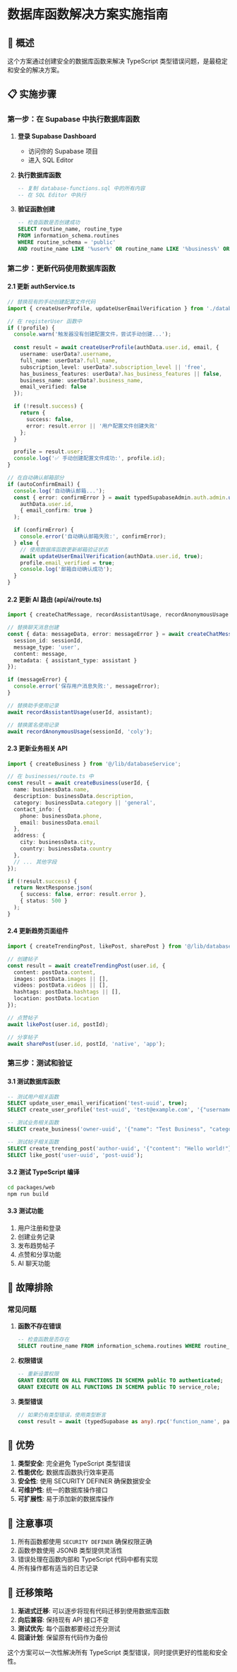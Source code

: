 # 数据库函数解决方案实施指南

## 🎯 概述

这个方案通过创建安全的数据库函数来解决 TypeScript 类型错误问题，是最稳定和安全的解决方案。

## 📋 实施步骤

### 第一步：在 Supabase 中执行数据库函数

1. **登录 Supabase Dashboard**
   - 访问你的 Supabase 项目
   - 进入 SQL Editor

2. **执行数据库函数**
   ```sql
   -- 复制 database-functions.sql 中的所有内容
   -- 在 SQL Editor 中执行
   ```

3. **验证函数创建**
   ```sql
   -- 检查函数是否创建成功
   SELECT routine_name, routine_type 
   FROM information_schema.routines 
   WHERE routine_schema = 'public' 
   AND routine_name LIKE '%user%' OR routine_name LIKE '%business%' OR routine_name LIKE '%post%';
   ```

### 第二步：更新代码使用数据库函数

#### 2.1 更新 authService.ts

```typescript
// 替换现有的手动创建配置文件代码
import { createUserProfile, updateUserEmailVerification } from './databaseService';

// 在 registerUser 函数中
if (!profile) {
  console.warn('触发器没有创建配置文件，尝试手动创建...');
  
  const result = await createUserProfile(authData.user.id, email, {
    username: userData?.username,
    full_name: userData?.full_name,
    subscription_level: userData?.subscription_level || 'free',
    has_business_features: userData?.has_business_features || false,
    business_name: userData?.business_name,
    email_verified: false
  });

  if (!result.success) {
    return {
      success: false,
      error: result.error || '用户配置文件创建失败'
    };
  }

  profile = result.user;
  console.log('✅ 手动创建配置文件成功:', profile.id);
}

// 在自动确认邮箱部分
if (autoConfirmEmail) {
  console.log('自动确认邮箱...');
  const { error: confirmError } = await typedSupabaseAdmin.auth.admin.updateUserById(
    authData.user.id,
    { email_confirm: true }
  );

  if (confirmError) {
    console.error('自动确认邮箱失败:', confirmError);
  } else {
    // 使用数据库函数更新邮箱验证状态
    await updateUserEmailVerification(authData.user.id, true);
    profile.email_verified = true;
    console.log('邮箱自动确认成功');
  }
}
```

#### 2.2 更新 AI 路由 (api/ai/route.ts)

```typescript
import { createChatMessage, recordAssistantUsage, recordAnonymousUsage } from '@/lib/databaseService';

// 替换聊天消息创建
const { data: messageData, error: messageError } = await createChatMessage(userId, {
  session_id: sessionId,
  message_type: 'user',
  content: message,
  metadata: { assistant_type: assistant }
});

if (messageError) {
  console.error('保存用户消息失败:', messageError);
}

// 替换助手使用记录
await recordAssistantUsage(userId, assistant);

// 替换匿名使用记录
await recordAnonymousUsage(sessionId, 'coly');
```

#### 2.3 更新业务相关 API

```typescript
import { createBusiness } from '@/lib/databaseService';

// 在 businesses/route.ts 中
const result = await createBusiness(userId, {
  name: businessData.name,
  description: businessData.description,
  category: businessData.category || 'general',
  contact_info: {
    phone: businessData.phone,
    email: businessData.email
  },
  address: {
    city: businessData.city,
    country: businessData.country
  },
  // ... 其他字段
});

if (!result.success) {
  return NextResponse.json(
    { success: false, error: result.error },
    { status: 500 }
  );
}
```

#### 2.4 更新趋势页面组件

```typescript
import { createTrendingPost, likePost, sharePost } from '@/lib/databaseService';

// 创建帖子
const result = await createTrendingPost(user.id, {
  content: postData.content,
  images: postData.images || [],
  videos: postData.videos || [],
  hashtags: postData.hashtags || [],
  location: postData.location
});

// 点赞帖子
await likePost(user.id, postId);

// 分享帖子
await sharePost(user.id, postId, 'native', 'app');
```

### 第三步：测试和验证

#### 3.1 测试数据库函数

```sql
-- 测试用户相关函数
SELECT update_user_email_verification('test-uuid', true);
SELECT create_user_profile('test-uuid', 'test@example.com', '{"username": "testuser"}');

-- 测试业务相关函数
SELECT create_business('owner-uuid', '{"name": "Test Business", "category": "restaurant"}');

-- 测试帖子相关函数
SELECT create_trending_post('author-uuid', '{"content": "Hello world!"}');
SELECT like_post('user-uuid', 'post-uuid');
```

#### 3.2 测试 TypeScript 编译

```bash
cd packages/web
npm run build
```

#### 3.3 测试功能

1. 用户注册和登录
2. 创建业务记录
3. 发布趋势帖子
4. 点赞和分享功能
5. AI 聊天功能

## 🔧 故障排除

### 常见问题

1. **函数不存在错误**
   ```sql
   -- 检查函数是否存在
   SELECT routine_name FROM information_schema.routines WHERE routine_name = 'function_name';
   ```

2. **权限错误**
   ```sql
   -- 重新设置权限
   GRANT EXECUTE ON ALL FUNCTIONS IN SCHEMA public TO authenticated;
   GRANT EXECUTE ON ALL FUNCTIONS IN SCHEMA public TO service_role;
   ```

3. **类型错误**
   ```typescript
   // 如果仍有类型错误，使用类型断言
   const result = await (typedSupabase as any).rpc('function_name', params);
   ```

## 🚀 优势

1. **类型安全**: 完全避免 TypeScript 类型错误
2. **性能优化**: 数据库函数执行效率更高
3. **安全性**: 使用 SECURITY DEFINER 确保数据安全
4. **可维护性**: 统一的数据库操作接口
5. **可扩展性**: 易于添加新的数据库操作

## 📝 注意事项

1. 所有函数都使用 `SECURITY DEFINER` 确保权限正确
2. 函数参数使用 JSONB 类型提供灵活性
3. 错误处理在函数内部和 TypeScript 代码中都有实现
4. 所有操作都有适当的日志记录

## 🔄 迁移策略

1. **渐进式迁移**: 可以逐步将现有代码迁移到使用数据库函数
2. **向后兼容**: 保持现有 API 接口不变
3. **测试优先**: 每个函数都要经过充分测试
4. **回滚计划**: 保留原有代码作为备份

这个方案可以一次性解决所有 TypeScript 类型错误，同时提供更好的性能和安全性。

